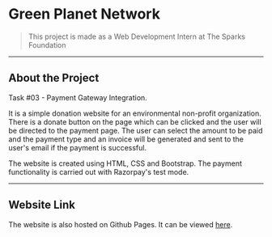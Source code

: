 # Green Planet Network
> This project is made as a Web Development Intern at The Sparks Foundation

---

## About the Project

Task #03 - Payment Gateway Integration.

It is a simple donation website for an environmental non-profit organization. There is a donate button on the page which can be clicked and the user will be directed to the payment page. The user can select the amount to be paid and the payment type and an invoice will be generated and sent to the user's email if the payment is successful.

The website is created using HTML, CSS and Bootstrap. The payment functionality is carried out with Razorpay's test mode.

---

## Website Link

The website is also hosted on Github Pages. It can be viewed [here](https://sanjanasingh15.github.io/green-planet-network/).

